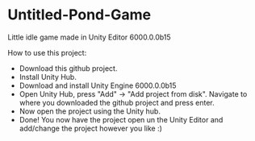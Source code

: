 # Untitled-Pond-Game

Little idle game made in Unity Editor 6000.0.0b15

How to use this project:
- Download this github project.
- Install Unity Hub.
- Download and install Unity Engine 6000.0.0b15
- Open Unity Hub, press "Add" -> "Add project from disk". Navigate to where you downloaded the github project and press enter.
- Now open the project using the Unity hub.
- Done! You now have the project open un the Unity Editor and add/change the project however you like :) 
